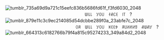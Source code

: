 ![tumblr_735a69d9a721c15eefc836b5686fd61f_f3fd6030_2048](https://github.com/user-attachments/assets/0a572db6-7b92-4869-a3de-f0c5688c8664)
⠀ ㅤ ⠀ ㅤ ㅤㅤㅤㅤ ㅤㅤㅤㅤ ㅤㅤㅤㅤㅤ ㅤㅤㅤㅤ ㅤㅤꅐ꒐꒒꒒ㅤꌦꄲ꒤ㅤꊰꋬꉔꏂㅤ꒐꓄ㅤ?
![tumblr_879e11c3c9ec214085d54dcbbe289f0a_23abfe7c_2048](https://github.com/user-attachments/assets/af379633-c136-4d24-b308-d5b92238c147)
⠀ ㅤ ㅤㅤㅤㅤ ㅤㅤ⠀ ㅤ ㅤㅤㅤㅤㅤㅤㅤㅤ ㅤㅤꄲꋪㅤꅐ꒐꒒꒒ㅤꌦꄲ꒤ㅤꀘꏂꏂꉣㅤꋪ꒤ꋊꋊ꒐ꋊꍌㅤꋬꅐꋬꌦㅤ?
![tumblr_664313c6182766b79f4a815c95274233_349a84d2_2048](https://github.com/user-attachments/assets/b415938f-3903-4d93-9d6b-fc77675699f7)
